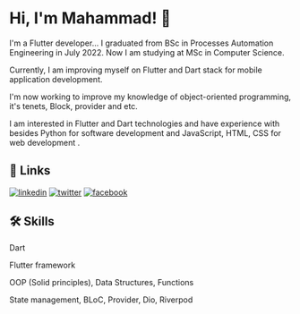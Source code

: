 
# Hi, I'm Mahammad! 👋

I'm a Flutter developer...
I graduated from BSc in Processes Automation  Engineering in July 2022. Now I am studying at MSc in Computer Science.

Currently, I am improving myself on Flutter and Dart stack for mobile application development. 

I'm now working to improve my knowledge of object-oriented programming, it's tenets, Block, provider and etc. 

I am interested in Flutter and Dart technologies and have experience with besides Python for software development and  JavaScript, HTML, CSS for web development .

## 🔗 Links
[![linkedin](https://img.shields.io/badge/linkedin-0A66C2?style=for-the-badge&logo=linkedin&logoColor=white)](https://www.linkedin.com/in/mahammadosmanov/)
[![twitter](https://img.shields.io/badge/twitter-1DA1F2?style=for-the-badge&logo=twitter&logoColor=white)](https://twitter.com/rohtolos)
[![facebook](https://img.shields.io/badge/facebook-1DA1F2?style=for-the-badge&logo=facebook&logoColor=white)](https://www.facebook.com/profile.php?id=100055710525235)

## 🛠 Skills
Dart

Flutter framework 

OOP (Solid principles), Data Structures, Functions

State management, BLoC, Provider, Dio, Riverpod


